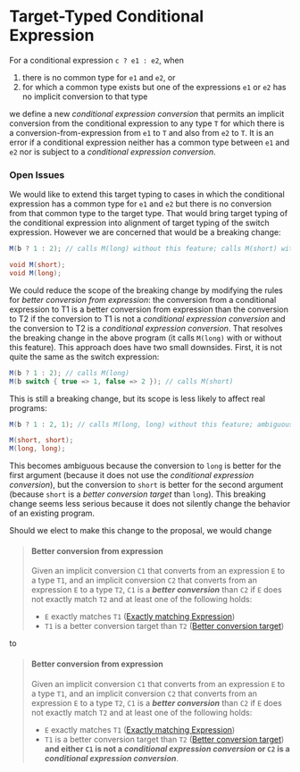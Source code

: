 ﻿# Target-Typed Conditional Expression

For a conditional expression `c ? e1 : e2`, when

1. there is no common type for `e1` and `e2`, or
2. for which a common type exists but one of the expressions `e1` or `e2` has no implicit conversion to that type

we define a new *conditional expression conversion* that permits an implicit conversion from the conditional expression to any type `T` for which there is a conversion-from-expression from `e1` to `T` and also from `e2` to `T`.  It is an error if a conditional expression neither has a common type between `e1` and `e2` nor is subject to a *conditional expression conversion*.

### Open Issues

We would like to extend this target typing to cases in which the conditional expression has a common type for `e1` and `e2` but there is no conversion from that common type to the target type. That would bring target typing of the conditional expression into alignment of target typing of the switch expression. However we are concerned that would be a breaking change:

```csharp
M(b ? 1 : 2); // calls M(long) without this feature; calls M(short) with this feature

void M(short);
void M(long);
```

We could reduce the scope of the breaking change by modifying the rules for *better conversion from expression*: the conversion from a conditional expression to T1 is a better conversion from expression than the conversion to T2 if the conversion to T1 is not a *conditional expression conversion* and the conversion to T2 is a *conditional expression conversion*.  That resolves the breaking change in the above program (it calls `M(long)` with or without this feature). This approach does have two small downsides.  First, it is not quite the same as the switch expression:

```csharp
M(b ? 1 : 2); // calls M(long)
M(b switch { true => 1, false => 2 }); // calls M(short)
```

This is still a breaking change, but its scope is less likely to affect real programs:

```csharp
M(b ? 1 : 2, 1); // calls M(long, long) without this feature; ambiguous with this feature.

M(short, short);
M(long, long);
```

This becomes ambiguous because the conversion to `long` is better for the first argument (because it does not use the *conditional expression conversion*), but the conversion to `short` is better for the second argument (because `short` is a *better conversion target* than `long`). This breaking change seems less serious because it does not silently change the behavior of an existing program.

Should we elect to make this change to the proposal, we would change

> #### Better conversion from expression
> 
> Given an implicit conversion `C1` that converts from an expression `E` to a type `T1`, and an implicit conversion `C2` that converts from an expression `E` to a type `T2`, `C1` is a ***better conversion*** than `C2` if `E` does not exactly match `T2` and at least one of the following holds:
> 
> * `E` exactly matches `T1` ([Exactly matching Expression](expressions.md#exactly-matching-expression))
> * `T1` is a better conversion target than `T2` ([Better conversion target](expressions.md#better-conversion-target))

to

> #### Better conversion from expression
> 
> Given an implicit conversion `C1` that converts from an expression `E` to a type `T1`, and an implicit conversion `C2` that converts from an expression `E` to a type `T2`, `C1` is a ***better conversion*** than `C2` if `E` does not exactly match `T2` and at least one of the following holds:
> 
> * `E` exactly matches `T1` ([Exactly matching Expression](expressions.md#exactly-matching-expression))
> * `T1` is a better conversion target than `T2` ([Better conversion target](expressions.md#better-conversion-target)) **and either `C1` is not a *conditional expression conversion* or `C2` is a *conditional expression conversion***.
